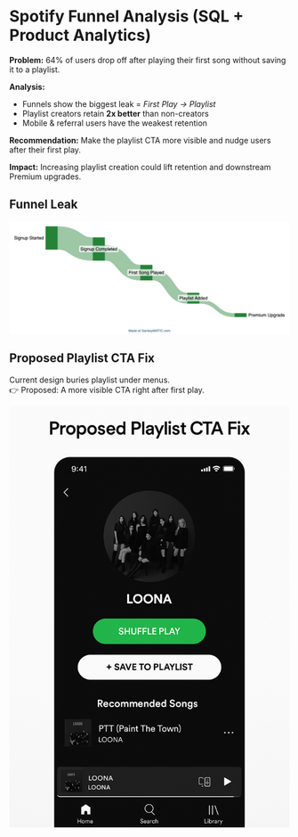 # Spotify Funnel Analysis (SQL + Product Analytics)

**Problem:** 64% of users drop off after playing their first song without saving it to a playlist.  

**Analysis:**  
- Funnels show the biggest leak = *First Play → Playlist*  
- Playlist creators retain **2x better** than non-creators  
- Mobile & referral users have the weakest retention  

**Recommendation:** Make the playlist CTA more visible and nudge users after their first play.  

**Impact:** Increasing playlist creation could lift retention and downstream Premium upgrades.


## Funnel Leak

![Funnel Analysis](visuals/funnel.png)

## Proposed Playlist CTA Fix

Current design buries playlist under menus.  
👉 Proposed: A more visible CTA right after first play.

![Playlist CTA Fix](visuals/playlist.png)

